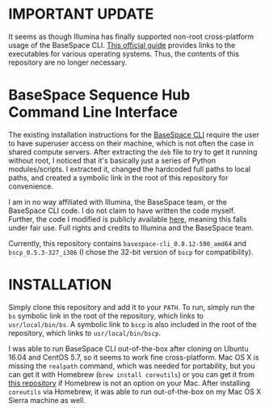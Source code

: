 # IMPORTANT UPDATE
It seems as though Illumina has finally supported non-root cross-platform usage of the BaseSpace CLI. [This official guide](https://developer.basespace.illumina.com/docs/content/documentation/cli/cli-overview) provides links to the executables for various operating systems. Thus, the contents of this repository are no longer necessary.

# BaseSpace Sequence Hub Command Line Interface
The existing installation instructions for the [BaseSpace CLI](https://help.basespace.illumina.com/articles/descriptive/basespace-cli/#Installation) require the user to have superuser access on their machine, which is not often the case in shared compute servers. After extracting the `deb` file to try to get it running without root, I noticed that it's basically just a series of Python modules/scripts. I extracted it, changed the hardcoded full paths to local paths, and created a symbolic link in the root of this repository for convenience.

I am in no way affiliated with Illumina, the BaseSpace team, or the BaseSpace CLI code. I do not claim to have written the code myself. Further, the code I modified is publicly available [here](https://basespace.bintray.com/BaseSpaceCLI-DEB/), meaning this falls under fair use. Full rights and credits to Illumina and the BaseSpace team.

Currently, this repository contains `basespace-cli_0.8.12-590_amd64` and `bscp_0.5.3-327_i386` (I chose the 32-bit version of `bscp` for compatibility).

# INSTALLATION
Simply clone this repository and add it to your `PATH`. To run, simply run the `bs` symbolic link in the root of the repository, which links to `usr/local/bin/bs`. A symbolic link to `bscp` is also included in the root of the repository, which links to `usr/local/bin/bscp`.

I was able to run BaseSpace CLI out-of-the-box after cloning on Ubuntu 16.04 and CentOS 5.7, so it seems to work fine cross-platform. Mac OS X is missing the `realpath` command, which was needed for portability, but you can get it with Homebrew (`brew install coreutils`) or you can get it from [this repository](https://github.com/harto/realpath-osx) if Homebrew is not an option on your Mac. After installing `coreutils` via Homebrew, it was able to run out-of-the-box on my Mac OS X Sierra machine as well.
